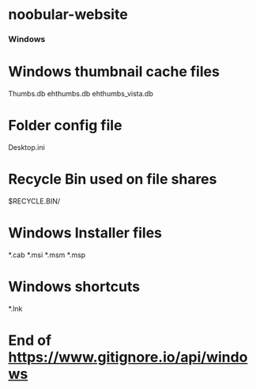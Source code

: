 ﻿# noobular-website

### Windows ###
# Windows thumbnail cache files
Thumbs.db
ehthumbs.db
ehthumbs_vista.db

# Folder config file
Desktop.ini

# Recycle Bin used on file shares
$RECYCLE.BIN/

# Windows Installer files
*.cab
*.msi
*.msm
*.msp

# Windows shortcuts
*.lnk

# End of https://www.gitignore.io/api/windows
